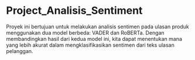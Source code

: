 # Project_Analisis_Sentiment
Proyek ini bertujuan untuk melakukan analisis sentimen pada ulasan produk menggunakan dua model berbeda: VADER dan RoBERTa. Dengan membandingkan hasil dari kedua model ini, kita dapat menentukan mana yang lebih akurat dalam mengklasifikasikan sentimen dari teks ulasan pelanggan.
